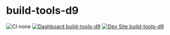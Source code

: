 # build-tools-d9

![CI none](https://img.shields.io/badge/ci-none-orange.svg)
[![Dashboard build-tools-d9](https://img.shields.io/badge/dashboard-build_tools_d9-yellow.svg)](https://dashboard.pantheon.io/sites/7d47e54e-a4d4-48c6-a218-2a514591a671#dev/code)
[![Dev Site build-tools-d9](https://img.shields.io/badge/site-build_tools_d9-blue.svg)](http://dev-build-tools-d9.pantheonsite.io/)